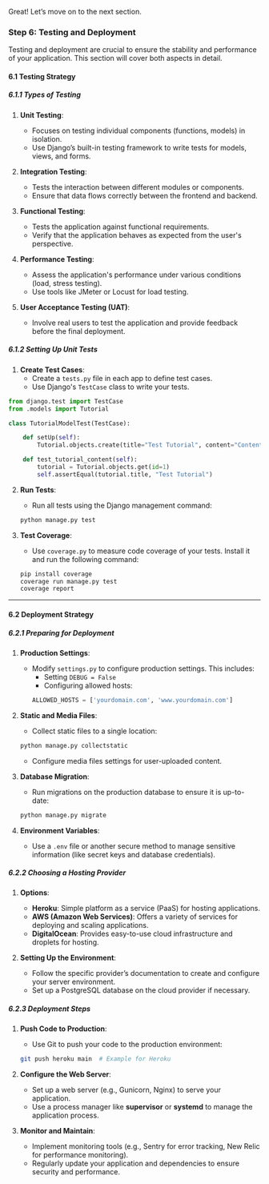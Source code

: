 Great! Let’s move on to the next section.

### Step 6: Testing and Deployment

Testing and deployment are crucial to ensure the stability and performance of your application. This section will cover both aspects in detail.

#### 6.1 Testing Strategy

##### 6.1.1 Types of Testing

1. **Unit Testing**:
   - Focuses on testing individual components (functions, models) in isolation.
   - Use Django’s built-in testing framework to write tests for models, views, and forms.

2. **Integration Testing**:
   - Tests the interaction between different modules or components.
   - Ensure that data flows correctly between the frontend and backend.

3. **Functional Testing**:
   - Tests the application against functional requirements.
   - Verify that the application behaves as expected from the user's perspective.

4. **Performance Testing**:
   - Assess the application's performance under various conditions (load, stress testing).
   - Use tools like JMeter or Locust for load testing.

5. **User Acceptance Testing (UAT)**:
   - Involve real users to test the application and provide feedback before the final deployment.

##### 6.1.2 Setting Up Unit Tests

1. **Create Test Cases**:
   - Create a `tests.py` file in each app to define test cases.
   - Use Django's `TestCase` class to write your tests.

```python
from django.test import TestCase
from .models import Tutorial

class TutorialModelTest(TestCase):

    def setUp(self):
        Tutorial.objects.create(title="Test Tutorial", content="Content here.")

    def test_tutorial_content(self):
        tutorial = Tutorial.objects.get(id=1)
        self.assertEqual(tutorial.title, "Test Tutorial")
```

2. **Run Tests**:
   - Run all tests using the Django management command:
   ```bash
   python manage.py test
   ```

3. **Test Coverage**:
   - Use `coverage.py` to measure code coverage of your tests. Install it and run the following command:
   ```bash
   pip install coverage
   coverage run manage.py test
   coverage report
   ```

---

#### 6.2 Deployment Strategy

##### 6.2.1 Preparing for Deployment

1. **Production Settings**:
   - Modify `settings.py` to configure production settings. This includes:
     - Setting `DEBUG = False`
     - Configuring allowed hosts:
     ```python
     ALLOWED_HOSTS = ['yourdomain.com', 'www.yourdomain.com']
     ```

2. **Static and Media Files**:
   - Collect static files to a single location:
   ```bash
   python manage.py collectstatic
   ```
   - Configure media files settings for user-uploaded content.

3. **Database Migration**:
   - Run migrations on the production database to ensure it is up-to-date:
   ```bash
   python manage.py migrate
   ```

4. **Environment Variables**:
   - Use a `.env` file or another secure method to manage sensitive information (like secret keys and database credentials).

##### 6.2.2 Choosing a Hosting Provider

1. **Options**:
   - **Heroku**: Simple platform as a service (PaaS) for hosting applications.
   - **AWS (Amazon Web Services)**: Offers a variety of services for deploying and scaling applications.
   - **DigitalOcean**: Provides easy-to-use cloud infrastructure and droplets for hosting.

2. **Setting Up the Environment**:
   - Follow the specific provider’s documentation to create and configure your server environment.
   - Set up a PostgreSQL database on the cloud provider if necessary.

##### 6.2.3 Deployment Steps

1. **Push Code to Production**:
   - Use Git to push your code to the production environment:
   ```bash
   git push heroku main  # Example for Heroku
   ```

2. **Configure the Web Server**:
   - Set up a web server (e.g., Gunicorn, Nginx) to serve your application.
   - Use a process manager like **supervisor** or **systemd** to manage the application process.

3. **Monitor and Maintain**:
   - Implement monitoring tools (e.g., Sentry for error tracking, New Relic for performance monitoring).
   - Regularly update your application and dependencies to ensure security and performance.
